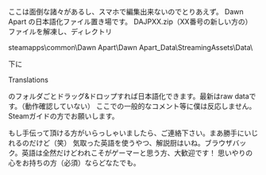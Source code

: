 ここは面倒な諸々があるし、スマホで編集出来ないのでとりあえず。
Dawn Apart の日本語化ファイル置き場です。
DAJPXX.zip（XX番号の新しい方の）ファイルを解凍し、ディレクトリ

steamapps\common\Dawn Apart\Dawn Apart_Data\StreamingAssets\Data\

下に

Translations

のフォルダごとドラッグ&ドロップすれば日本語化できます。最新はraw dataです。（動作確認していない）
ここでの一般的なコメント等に僕は反応しません。Steamガイドの方でお願いします。

もし手伝って頂ける方がいらっしゃいましたら、ご連絡下さい。まあ勝手にいじれるのだけど（笑）
気取った英語を使うやつ、解説厨はいね。ブラウザバック。英語は全然だけどわれこそがゲーマーと思う方、大歓迎です！
思いやりの心をお持ちの方（必須）ならどなたでも。
